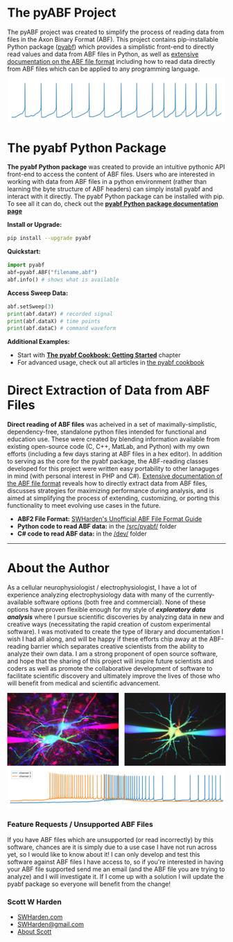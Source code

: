 # The pyABF Project
The pyABF project was created to simplify the process of reading data from files in the Axon Binary Format (ABF). This project contains pip-installable Python package ([pyabf](/doc/pyabf/)) which provides a simplistic front-end to directly read values and data from ABF files in Python, as well as [extensive documentation on the ABF file format](/doc/abf-file-format/) including how to read data directly from ABF files which can be applied to any programming language.

![](/doc/graphics/2017-11-06-aps.png)

# The pyabf Python Package
**The pyabf Python package** was created to provide an intuitive pythonic API front-end to access the content of ABF files. Users who are interested in working with data from ABF files in a python environment (rather than learning the byte structure of ABF headers) can simply install pyabf and interact with it directly. The pyabf Python package can be installed with pip. To see all it can do, check out the **[pyabf Python package documentation page](https://github.com/swharden/pyABF/tree/master/doc/pyabf)**

**Install or Upgrade:**
```bash
pip install --upgrade pyabf
```

**Quickstart:**
```python
import pyabf
abf=pyabf.ABF("filename.abf")
abf.info() # shows what is available
```

**Access Sweep Data:**
```python
abf.setSweep(3)
print(abf.dataY) # recorded signal
print(abf.dataX) # time points
print(abf.dataC) # command waveform
```

**Additional Examples:**
* Start with **[The pyabf Cookbook: Getting Started](/cookbook/getting-started.ipynb)** chapter
* For advanced usage, check out all articles in [the pyabf cookbook](cookbook)

# Direct Extraction of Data from ABF Files
**Direct reading of ABF files** was acheived in a set of maximally-simplistic, dependency-free, standalone python files intended for functional and education use. These were created by blending information available from existing open-source code (C, C++, MatLab, and Python) with my own efforts (including a few days staring at ABF files in a hex editor). In addition to serving as the core for the pyabf package, the ABF-reading classes developed for this project were written easy portability to other lanaguges in mind (with personal interest in PHP and C#). [Extensive documentation of the ABF file format](/doc/abf-file-format) reveals how to directly extract data from ABF files, discusses strategies for maximizing performance during analysis, and is aimed at simplifying the process of extending, customizing, or porting this functionality to meet evolving use cases in the future.

* **ABF2 File Format:** [SWHarden's Unofficial ABF File Format Guide](/doc/abf-file-format)
* **Python code to read ABF data:** in the [/src/pyabf/](/src/pyabf/) folder
* **C# code to read ABF data:** in the [/dev/](/dev/) folder

---

# About the Author
As a cellular neurophysiologist / electrophysiologist, I have a lot of experience analyzing electrophysiology data with many of the currently-available software options (both free and commercial). None of these options have proven flexible enough for my style of ***exploratory data analysis*** where I pursue scientific discoveries by analyzing data in new and creative ways (necessitating the rapid creation of custom experimental software). I was motivated to create the type of library and documentation I wish I had all along, and will be happy if these efforts chip away at the ABF-reading barrier which separates creative scientists from the ability to analyze their own data. I am a strong proponent of open source software, and hope that the sharing of this project will inspire future scientists and coders as well as promote the collaborative development of software to facilitate scientific discovery and ultimately improve the lives of those who will benefit from medical and scientific advancement.

![](/doc/graphics/spacer_paired_patch.jpg)
![](/doc/graphics/2017-11-18-multichannel.png)

### Feature Requests / Unsupported ABF Files
If you have ABF files which are unsupported (or read incorrectly) by this software, chances are it is simply due to a use case I have not run across yet, so I would like to know about it! I can only develop and test this software against ABF files I have access to, so if you're interested in having your ABF file supported send me an email (and the ABF file you are trying to analyze) and I will investigate it. If I come up with a solution I will update the pyabf package so everyone will benefit from the change!

### Scott W Harden
* [SWHarden.com](http://www.SWHarden.com)
* SWHarden@gmail.com
* [About Scott](https://www.swharden.com/wp/about-scott/)
